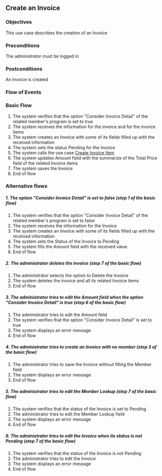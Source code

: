 ## Create an Invoice

### Objectives 
This use case describes the creation of an Invoice

### Preconditions
The administrator must be logged in

### Postconditions
An Invoice is created

### Flow of Events

### Basic Flow

1. The system verifies that the option "Consider Invoice Detail" of the related member's program is set to true
2. The system receives the information for the invoice and for the invoice items
3. The system creates an Invoice with some of its fields filled up with the received information
4. The system sets the status Pending for the Invoice
5. The system calls the use case [Create Invoice Item](?name=UC-PRP-0002)
6. The system updates Amount field with the summarize of the Total Price field of the related Invoice Items 
7. The system saves the Invoice
8. End of flow

### Alternative flows

##### 1. The option "Consider Invoice Detail" is set to false (step 1 of the basic flow)
   1. The system verifies that the option "Consider Invoice Detail" of the related member's program is set to false
   2. The system receives the information for the Invoice
   3. The system creates an Invoice with some of its fields filled up with the received information
   4. The system sets the Status of the Invoice to Pending
   5. The system fills the Amount field with the received value 
   6. End of flow

##### 2. The administrator deletes the invoice (step 7 of the basic flow)
   1. The administrator selects the option to Delete the Invoice
   2. The system deletes the invoice and all its related Invoice items
   3. End of flow

##### 3. The administrator tries to edit the Amount field when the option "Consider Invoice Detail" is true (step 6 of the basic flow)
   1. The administrator tries to edit the Amount field
   2. The system verifies that the option "Consider Invoice Detail" is set to true
   3. The system displays an error message
   4. End of flow
   
##### 4. The administrator tries to create an Invoice with no member (step 3 of the basic flow)
   1. The administrator tries to save the Invoice without filling the Member field
   2. The system displays an error message
   3. End of flow

##### 5. The administrator tries to edit the Member Lookup (step 7 of the basic flow)
   1. The system verifies that the status of the Invoice is set to Pending
   2. The administrator tries to edit the Member Lookup field
   4. The system displays an error message
   5. End of flow

##### 6. The administrator tries to edit the Invoice when its status is not Pending (step 7 of the basic flow)
   1. The system verifies that the status of the Invoice is not Pending
   2. The administrator tries to edit the Invoice
   4. The system displays an error message
   5. End of flow
